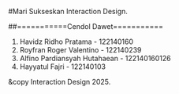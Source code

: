 #Mari Sukseskan Interaction Design.

##===========Cendol Dawet===========

1. Havidz Ridho Pratama - 122140160
2. Royfran Roger Valentino - 122140239
3. Alfino Pardiansyah Hutahaean - 122140160126
4. Hayyatul Fajri - 122140103

&copy Interaction Design 2025.
